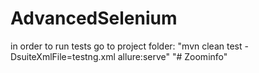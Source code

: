 # AdvancedSelenium
in order to run tests go to project folder: "mvn clean test -DsuiteXmlFile=testng.xml allure:serve"
"# Zoominfo" 
